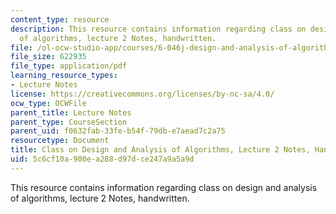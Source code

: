 ```yaml
---
content_type: resource
description: This resource contains information regarding class on design and analysis
  of algorithms, lecture 2 Notes, handwritten.
file: /ol-ocw-studio-app/courses/6-046j-design-and-analysis-of-algorithms-spring-2015/5c6cf10a900ea288d97dce247a9a5a9d_MIT6_046JS15_writtenlec2.pdf
file_size: 622935
file_type: application/pdf
learning_resource_types:
- Lecture Notes
license: https://creativecommons.org/licenses/by-nc-sa/4.0/
ocw_type: OCWFile
parent_title: Lecture Notes
parent_type: CourseSection
parent_uid: f0632fab-33fe-b54f-79db-e7aead7c2a75
resourcetype: Document
title: Class on Design and Analysis of Algorithms, Lecture 2 Notes, Handwritten
uid: 5c6cf10a-900e-a288-d97d-ce247a9a5a9d
---
```

This resource contains information regarding class on design and analysis of algorithms, lecture 2 Notes, handwritten.